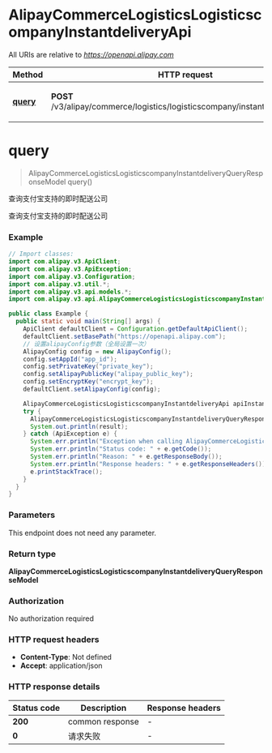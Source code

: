 # AlipayCommerceLogisticsLogisticscompanyInstantdeliveryApi

All URIs are relative to *https://openapi.alipay.com*

| Method | HTTP request | Description |
|------------- | ------------- | -------------|
| [**query**](AlipayCommerceLogisticsLogisticscompanyInstantdeliveryApi.md#query) | **POST** /v3/alipay/commerce/logistics/logisticscompany/instantdelivery/query | 查询支付宝支持的即时配送公司 |


<a name="query"></a>
# **query**
> AlipayCommerceLogisticsLogisticscompanyInstantdeliveryQueryResponseModel query()

查询支付宝支持的即时配送公司

查询支付宝支持的即时配送公司

### Example
```java
// Import classes:
import com.alipay.v3.ApiClient;
import com.alipay.v3.ApiException;
import com.alipay.v3.Configuration;
import com.alipay.v3.util.*;
import com.alipay.v3.api.models.*;
import com.alipay.v3.api.AlipayCommerceLogisticsLogisticscompanyInstantdeliveryApi;

public class Example {
  public static void main(String[] args) {
    ApiClient defaultClient = Configuration.getDefaultApiClient();
    defaultClient.setBasePath("https://openapi.alipay.com");
    // 设置alipayConfig参数（全局设置一次）
    AlipayConfig config = new AlipayConfig();
    config.setAppId("app_id");
    config.setPrivateKey("private_key");
    config.setAlipayPublicKey("alipay_public_key");
    config.setEncryptKey("encrypt_key");
    defaultClient.setAlipayConfig(config);

    AlipayCommerceLogisticsLogisticscompanyInstantdeliveryApi apiInstance = new AlipayCommerceLogisticsLogisticscompanyInstantdeliveryApi(defaultClient);
    try {
      AlipayCommerceLogisticsLogisticscompanyInstantdeliveryQueryResponseModel result = apiInstance.query();
      System.out.println(result);
    } catch (ApiException e) {
      System.err.println("Exception when calling AlipayCommerceLogisticsLogisticscompanyInstantdeliveryApi#query");
      System.err.println("Status code: " + e.getCode());
      System.err.println("Reason: " + e.getResponseBody());
      System.err.println("Response headers: " + e.getResponseHeaders());
      e.printStackTrace();
    }
  }
}
```

### Parameters
This endpoint does not need any parameter.

### Return type

**AlipayCommerceLogisticsLogisticscompanyInstantdeliveryQueryResponseModel**

### Authorization

No authorization required

### HTTP request headers

 - **Content-Type**: Not defined
 - **Accept**: application/json

### HTTP response details
| Status code | Description | Response headers |
|-------------|-------------|------------------|
| **200** | common response |  -  |
| **0** | 请求失败 |  -  |

